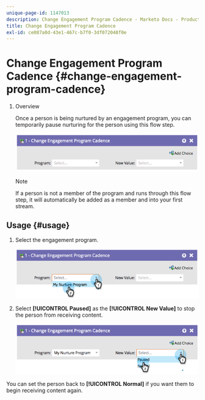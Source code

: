 ```yaml
---
unique-page-id: 1147013
description: Change Engagement Program Cadence - Marketo Docs - Product Documentation
title: Change Engagement Program Cadence
exl-id: ce087a0d-43e1-467c-b7f0-3df072048f0e
---
```

# Change Engagement Program Cadence {#change-engagement-program-cadence}

1. Overview

   Once a person is being nurtured by an engagement program, you can temporarily pause nurturing for the person using this flow step.

   ![](assets/image2014-9-22-14-3a48-3a53.png)

   >[!NOTE]
   >
   >If a person is not a member of the program and runs through this flow step, it will automatically be added as a member and into your first stream.

## Usage {#usage}

1. Select the engagement program.

   ![](assets/image2014-9-22-14-3a49-3a27.png)

1. Select **[!UICONTROL Paused]** as the **[!UICONTROL New Value]** to stop the person from receiving content.

   ![](assets/image2014-9-22-14-3a49-3a31.png)

  You can set the person back to **[!UICONTROL Normal]** if you want them to begin receiving content again.
